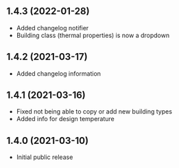 ## 1.4.3 (2022-01-28)

* Added changelog notifier
* Building class (thermal properties) is now a dropdown

## 1.4.2 (2021-03-17)

* Added changelog information

## 1.4.1 (2021-03-16)

* Fixed not being able to copy or add new building types
* Added info for design temperature

## 1.4.0 (2021-03-10)

* Initial public release
